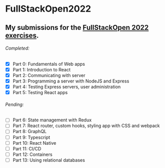 # FullStackOpen2022
## My submissions for the [FullStackOpen 2022 exercises](https://fullstackopen.com/en/#course-contents).
###### Completed:
- [x] Part 0: Fundamentals of Web apps 
- [x] Part 1: Introduction to React 
- [x] Part 2: Communicating with server
- [x] Part 3: Programming a server with NodeJS and Express
- [x] Part 4: Testing Express servers, user administration
- [x] Part 5: Testing React apps
###### Pending:
- [ ] Part 6: State management with Redux
- [ ] Part 7: React router, custom hooks, styling app with CSS and webpack
- [ ] Part 8: GraphQL 
- [ ] Part 9: Typescript
- [ ] Part 10: React Native
- [ ] Part 11: CI/CD
- [ ] Part 12: Containers
- [ ] Part 13: Using relational databases
